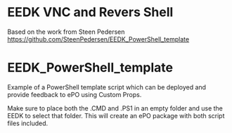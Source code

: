 # EEDK VNC and Revers Shell 


Based on the work from Steen Pedersen https://github.com/SteenPedersen/EEDK_PowerShell_template
# EEDK_PowerShell_template
Example of a PowerShell template script which can be deployed and provide feedback to ePO using Custom Props.

Make sure to place both the .CMD and .PS1 in an empty folder and use the EEDK to select that folder.
This will create an ePO package with both script files included.

